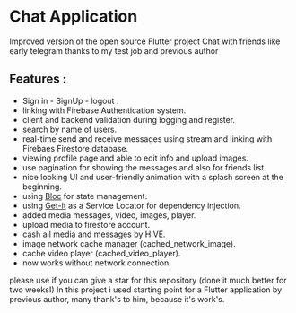 
# Chat Application

Improved version of the open source Flutter project
Chat with friends like early telegram
thanks to my test job and previous author


## Features : 

- Sign in - SignUp - logout .
- linking with Firebase Authentication system.
- client and backend validation during logging and register.
- search by name of users.
- real-time send and receive messages using stream and linking with Firebaes Firestore database.
- viewing profile page and able to edit info and upload images.
- use pagination for showing the messages and also for friends list.
- nice looking UI and user-friendly animation with a splash screen at the beginning.
- using [Bloc](https://bloclibrary.dev/) for state management.
- using [Get-it](https://pub.dev/packages/get_it) as a Service Locator for dependency injection.
- added media messages, video, images, player.
- upload media to firestore account.
- cash all media and messages by HIVE.
- image network cache manager (cached_network_image).
- cache video player (cached_video_player).
- now works without network connection.


please use if you can give a star for this repository (done it much better for two weeks!)
In this project i used starting point for a Flutter application by previous author, many thank's to him, because it's work's.
